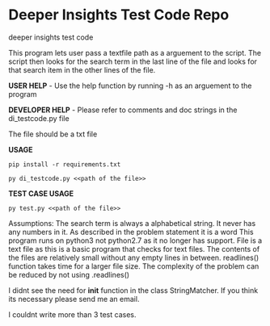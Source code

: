 # Deeper Insights Test Code Repo
deeper insights test code

This program lets user pass a textfile path as a arguement to the script.
The script then looks for the search term in the last line of the file and looks for that search item in the other lines of the file.

**USER HELP** - Use the help function by running -h as an arguement to the program

**DEVELOPER HELP** - Please refer to comments and doc strings in the di_testcode.py file

The file should be a txt file

**USAGE**
    
    pip install -r requirements.txt

    py di_testcode.py <<path of the file>>

**TEST CASE USAGE**

    py test.py <<path of the file>> 


Assumptions:
The search term is always a alphabetical string. It never has any numbers in it.  As described in the problem statement it is a word
This program runs on python3 not python2.7 as it no longer has support. 
File is a text file as this is a basic program that checks for text files.
The contents of the files are relatively small without any empty lines in between. readlines() function takes time for a larger file size. The complexity of the problem can be reduced by not using .readlines()

I didnt see the need for __init__ function in the class StringMatcher. If you think its necessary please send me an email. 

I couldnt write more than 3 test cases. 


